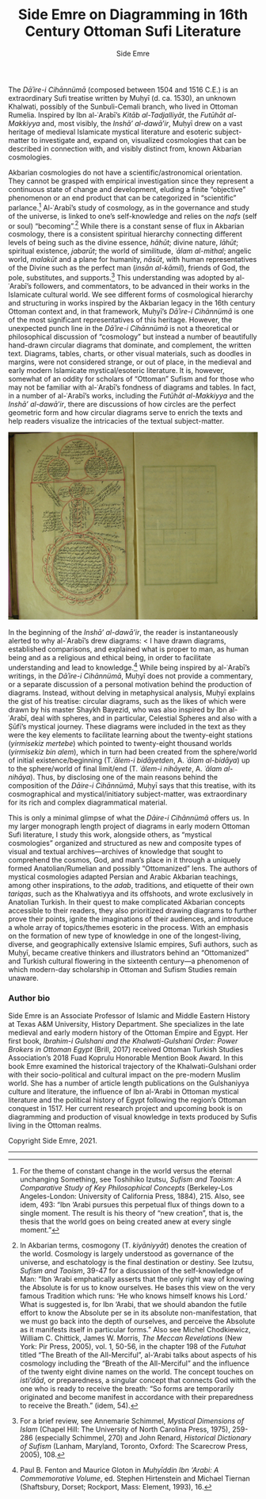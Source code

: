 ﻿---
layout: post
title: Side Emre on Diagramming in 16th Century Ottoman Sufi Literature
author: Side Emre
categories: contributions
tags: [contributions]
image: emre1.jpg
---

The *Dāʾire-i Cihānnümā* (composed between 1504 and 1516 C.E.) is an extraordinary Sufi treatise written by Muḥyī (d. ca. 1530), an unknown Khalwati, possibly of the Sunbuli-Cemali branch, who lived in Ottoman Rumelia. Inspired by Ibn al-ʿArabī’s *Kitāb al-Tadjalliyāt*, the *Futūhāt al-Makkiyya* and, most visibly, the *Inshā’ al-dawā’ir*, Muḥyī drew on a vast heritage of medieval Islamicate mystical literature and esoteric subject-matter to investigate and, expand on, visualized cosmologies that can be described in connection with, and visibly distinct from, known Akbarian cosmologies. 


Akbarian cosmologies do not have a scientific/astronomical orientation. They cannot be grasped with empirical investigation since they represent a continuous state of change and development, eluding a finite “objective” phenomenon or an end product that can be categorized in “scientific” parlance.[^1] Al-ʿArabī’s study of cosmology, as in the governance and study of the universe, is linked to one’s self-knowledge and relies on the *nafs* (self or soul) “becoming”.[^2] While there is a constant sense of flux in Akbarian cosmology, there is a consistent spiritual hierarchy connecting different levels of being such as the divine essence, *hāhūt*; divine nature, *lāhūt*; spiritual existence, *jabarūt*; the world of similitude, *ʿālam al-mithal*; angelic world, *malakūt* and a plane for humanity, *nāsūt*, with human representatives of the Divine such as the perfect man (*insān al-kāmil*), friends of God, the pole, substitutes, and supports.[^3] This understanding was adopted by al-ʿArabī’s followers, and commentators, to be advanced in their works in the Islamicate cultural world. We see different forms of cosmological hierarchy and structuring in works inspired by the Akbarian legacy in the 16th century Ottoman context and, in that framework, Muḥyī’s *Dāʾire-i Cihānnümā* is one of the most significant representatives of this heritage. However, the unexpected punch line in the *Dāʾire-i Cihānnümā* is not a theoretical or philosophical discussion of “cosmology” but instead a number of beautifully hand-drawn circular diagrams that dominate, and complement, the written text. Diagrams, tables, charts, or other visual materials, such as doodles in margins, were not considered strange, or out of place, in the medieval and early modern Islamicate mystical/esoteric literature. It is, however, somewhat of an oddity for scholars of “Ottoman” Sufism and for those who may not be familiar with al-ʿArabī’s fondness of diagrams and tables. In fact, in a number of al-ʿArabī’s works, including the *Futūhāt al-Makkiyya* and the *Inshā’ al-dawā’ir*, there are discussions of how circles are the perfect geometric form and how circular diagrams serve to enrich the texts and help readers visualize the intricacies of the textual subject-matter. 

![figure 1](/assets/emre2.jpg)

In the beginning of the *Inshā’ al-dawā’ir*, the reader is instantaneously alerted to why al-ʿArabī’s drew diagrams: < I have drawn diagrams, established comparisons, and explained what is proper to man, as human being and as a religious and ethical being, in order to facilitate understanding and lead to knowledge.[^4] While being inspired by al-ʿArabī’s writings, in the *Dāʾire-i Cihānnümā*, Muḥyī does not provide a commentary, or a separate discussion of a personal motivation behind the production of diagrams. Instead, without delving in metaphysical analysis, Muḥyī explains the gist of his treatise: circular diagrams, such as the likes of which were drawn by his master Shaykh Bayezid, who was also inspired by Ibn al-ʿArabī, deal with spheres, and in particular, Celestial Spheres and also with a Ṣūfī’s mystical journey. These diagrams were included in the text as they were the key elements to facilitate learning about the twenty-eight stations (*yirmisekiz mertebe*) which pointed to twenty-eight thousand worlds (*yirmisekiz bin alem*), which in turn had been created from the sphere/world of initial existence/beginning (T.*ʿālem-i bidāyetden*, A. *ʿālam al-bidāya*) up to the sphere/world of final limit/end (T. *ʿālem-i nihāyete*, A. *ʿālam al-nihāya*). Thus, by disclosing one of the main reasons behind the composition of the *Dāire-i Cihānnümā*, Muḥyī says that this treatise, with its cosmographical and mystical/initiatory subject-matter, was extraordinary for its rich and complex diagrammatical material. 



This is only a minimal glimpse of what the *Dāire-i Cihānnümā* offers us. In my larger monograph length project of diagrams in early modern Ottoman Sufi literature, I study this work, alongside others, as “mystical cosmologies” organized and structured as new and composite types of visual and textual archives—archives of knowledge that sought to comprehend the cosmos, God, and man’s place in it through a uniquely formed Anatolian/Rumelian and possibly “Ottomanized” lens. The authors of mystical cosmologies adapted Persian and Arabic Akbarian teachings, among other inspirations, to the *adab*, traditions, and etiquette of their own *tariqas*, such as the Khalwatiyya and its offshoots, and wrote exclusively in Anatolian Turkish. In their quest to make complicated Akbarian concepts accessible to their readers, they also prioritized drawing diagrams to further prove their points, ignite the imaginations of their audiences, and introduce a whole array of topics/themes esoteric in the process.  With an emphasis on the formation of new type of knowledge in one of the longest-living, diverse, and geographically extensive Islamic empires, Sufi authors, such as Muḥyī, became creative thinkers and illustrators behind an “Ottomanized” and Turkish cultural flowering in the sixteenth century—a phenomenon of which modern-day scholarship in Ottoman and Sufism Studies remain unaware. 


### Author bio
Side Emre is an Associate Professor of Islamic and Middle Eastern History at Texas A&M University, History Department. She specializes in the late medieval and early modern history of the Ottoman Empire and Egypt. Her first book, *Ibrahim-i Gulshani and the Khalwati-Gulshani Order: Power Brokers in Ottoman Egypt* (Brill, 2017) received Ottoman Turkish Studies Association’s 2018 Fuad Koprulu Honorable Mention Book Award. In this book Emre examined the historical trajectory of the Khalwati-Gulshani order with their socio-political and cultural impact on the pre-modern Muslim world. She has a number of article length publications on the Gulshaniyya culture and literature, the influence of Ibn al-‘Arabi in Ottoman mystical literature and the political history of Egypt following the region’s Ottoman conquest in 1517. Her current research project and upcoming book is on diagramming and production of visual knowledge in texts produced by Sufis living in the Ottoman realms. 

Copyright Side Emre, 2021.

***
[^1]: For the theme of constant change in the world versus the eternal unchanging Something, see Toshihiko Izutsu, *Sufism and Taoism: A Comparative Study of Key Philosophical Concepts* (Berkeley-Los Angeles-London: University of California Press, 1884), 215. Also, see idem, 493: “Ibn ‘Arabi pursues this perpetual flux of things down to a single moment. The result is his theory of “new creation”, that is, the thesis that the world goes on being created anew at every single moment.”
[^2]: In Akbarian terms, cosmogony (T. *kiyāniyyāt*) denotes the creation of the world. Cosmology is largely understood as governance of the universe, and eschatology is the final destination or destiny. See Izutsu, *Sufism and Taoism*, 39-47 for a discussion of the self-knowledge of Man: “Ibn ‘Arabi emphatically asserts that the only right way of knowing the Absolute is for us to know ourselves. He bases this view on the very famous Tradition which runs: ‘He who knows himself knows his Lord.’ What is suggested is, for Ibn ‘Arabi, that we should abandon the futile effort to know the Absolute per se in its absolute non-manifestation, that we must go back into the depth of ourselves, and perceive the Absolute as it manifests itself in particular forms.” Also see Michel Chodkiewicz, William C. Chittick, James W. Morris, *The Meccan Revelations* (New York: Pir Press, 2005), vol. 1, 50-56, in the chapter 198 of the *Futuhat* titled “The Breath of the All-Merciful”, al-‘Arabi talks about aspects of his cosmology including the “Breath of the All-Merciful” and the influence of the twenty eight divine names on the world. The concept touches on *isti’dād*, or preparedness, a singular concept that connects God with the one who is ready to receive the breath: “So forms are temporarily originated and become manifest in accordance with their preparedness to receive the Breath.” (idem, 54). 
[^3]: For a brief review, see Annemarie Schimmel, *Mystical Dimensions of Islam* (Chapel Hill: The University of North Carolina Press, 1975), 259-286 (especially Schimmel, 270) and John Renard, *Historical Dictionary of Sufism* (Lanham, Maryland, Toronto, Oxford: The Scarecrow Press, 2005), 108. 
[^4]: Paul B. Fenton and Maurice Gloton in *Muḥyīddin Ibn ‘Arabi: A Commemorative Volume*, ed. Stephen Hirtenstein and Michael Tiernan (Shaftsbury, Dorset; Rockport, Mass: Element, 1993), 16. 
